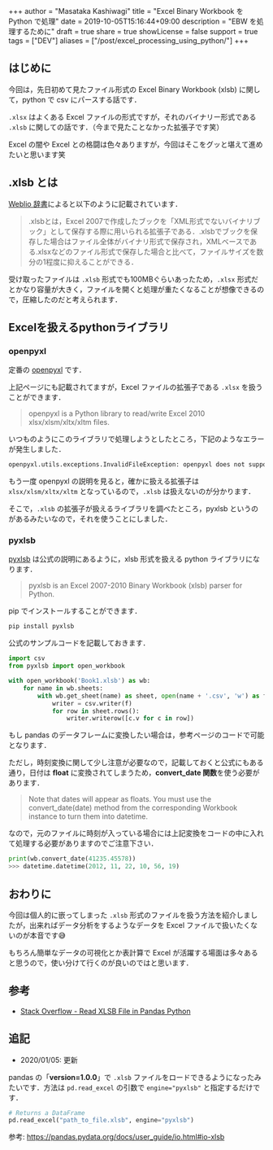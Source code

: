 +++
author = "Masataka Kashiwagi"
title = "Excel Binary Workbook を Python で処理"
date = 2019-10-05T15:16:44+09:00
description = "EBW を処理するために"
draft = true
share = true
showLicense = false
support = true
tags = ["DEV"]
aliases = ["/post/excel_processing_using_python/"]
+++

## はじめに

今回は，先日初めて見たファイル形式の Excel Binary Workbook (xlsb) に関して，python で csv にパースする話です．

`.xlsx` はよくある Excel ファイルの形式ですが，それのバイナリー形式である `.xlsb` に関しての話です．（今まで見たことなかった拡張子です笑）

Excel の闇や Excel との格闘は色々ありますが，今回はそこをグッと堪えて進めたいと思います笑

## .xlsb とは

[Weblio 辞書](https://www.weblio.jp/content/.xlsb)によると以下のように記載されています．
> .xlsbとは，Excel 2007で作成したブックを「XML形式でないバイナリブック」として保存する際に用いられる拡張子である．.xlsbでブックを保存した場合はファイル全体がバイナリ形式で保存され，XMLベースである.xlsxなどのファイル形式で保存した場合と比べて，ファイルサイズを数分の1程度に抑えることができる．

受け取ったファイルは `.xlsb` 形式でも100MBぐらいあったため，`.xlsx` 形式だとかなり容量が大きく，ファイルを開くと処理が重たくなることが想像できるので，圧縮したのだと考えられます．

## Excelを扱えるpythonライブラリ

### openpyxl

定番の [openpyxl](https://openpyxl.readthedocs.io/en/stable/) です．

上記ページにも記載されてますが，Excel ファイルの拡張子である `.xlsx` を扱うことができます．
> openpyxl is a Python library to read/write Excel 2010 xlsx/xlsm/xltx/xltm files.

いつものようにこのライブラリで処理しようとしたところ，下記のようなエラーが発生しました．

```bash
openpyxl.utils.exceptions.InvalidFileException: openpyxl does not support binary format .xlsb, please convert this file to .xlsx format if you want to open it with openpyxl
```

もう一度 openpyxl の説明を見ると，確かに扱える拡張子は `xlsx/xlsm/xltx/xltm` となっているので，`.xlsb` は扱えないのが分かります．

そこで，`.xlsb` の拡張子が扱えるライブラリを調べたところ，pyxlsb というのがあるみたいなので，それを使うことにしました．

### pyxlsb

[pyxlsb](https://github.com/wwwiiilll/pyxlsb) は公式の説明にあるように，xlsb 形式を扱える python ライブラリになります．
> pyxlsb is an Excel 2007-2010 Binary Workbook (xlsb) parser for Python.

pip でインストールすることができます．

```python
pip install pyxlsb
```

公式のサンプルコードを記載しておきます．

```python
import csv
from pyxlsb import open_workbook

with open_workbook('Book1.xlsb') as wb:
    for name in wb.sheets:
        with wb.get_sheet(name) as sheet, open(name + '.csv', 'w') as f:
            writer = csv.writer(f)
            for row in sheet.rows():
                writer.writerow([c.v for c in row])
```

もし pandas のデータフレームに変換したい場合は，参考ページのコードで可能となります．

ただし，時刻変換に関して少し注意が必要なので，記載しておくと公式にもある通り，日付は **float** に変換されてしまうため，**convert_date 関数**を使う必要があります．
> Note that dates will appear as floats. You must use the convert_date(date) method from the corresponding Workbook instance to turn them into datetime.

なので，元のファイルに時刻が入っている場合には上記変換をコードの中に入れて処理する必要がありますのでご注意下さい．

```python
print(wb.convert_date(41235.45578))
>>> datetime.datetime(2012, 11, 22, 10, 56, 19)
```

## おわりに

今回は個人的に嵌ってしまった `.xlsb` 形式のファイルを扱う方法を紹介しましたが，出来ればデータ分析をするようなデータを Excel ファイルで扱いたくないのが本音です😅

もちろん簡単なデータの可視化とか表計算で Excel が活躍する場面は多々あると思うので，使い分けて行くのが良いのではと思います．

## 参考

- [Stack Overflow - Read XLSB File in Pandas Python](https://stackoverflow.com/questions/45019778/read-xlsb-file-in-pandas-python)

## 追記

- 2020/01/05: 更新

pandas の「**version=1.0.0**」で `.xlsb` ファイルをロードできるようになったみたいです．方法は `pd.read_excel` の引数で `engine="pyxlsb"` と指定するだけです．

```python
# Returns a DataFrame
pd.read_excel("path_to_file.xlsb", engine="pyxlsb")
```

参考: https://pandas.pydata.org/docs/user_guide/io.html#io-xlsb
